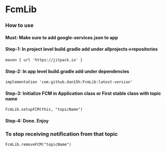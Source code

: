 # FcmLib


### How to use


#### Must: Make sure to add google-services.json to app



#### Step-1: In project level build.gradle add under allprojects->repositories
`maven { url 'https://jitpack.io' }`



#### Step-2: In app level build.gradle add under dependencies
`implementation 'com.github.dan15h:FcmLib:latest-version'`



#### Step-3: Initialize FCM in Application class or First stable class with topic name
`FcmLib.setupFCM(this, "topicName")`



#### Step-4: Done. Enjoy



### To stop receiving notification from that topic
`FcmLib.removeFCM("topicName")`

